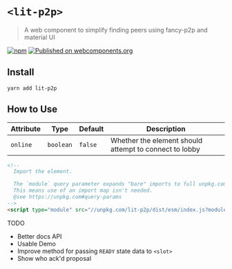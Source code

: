 # `<lit-p2p>`

> A web component to simplify finding peers using fancy-p2p and material UI

[![npm](https://img.shields.io/npm/v/lit-p2p.svg)](https://www.npmjs.com/package/lit-p2p)
[![Published on webcomponents.org](https://img.shields.io/badge/webcomponents.org-published-blue.svg)](https://www.webcomponents.org/element/lit-p2p)

## Install

`yarn add lit-p2p`

## How to Use

| Attribute | Type | Default | Description |
| --------- | ---- | ------- | ----------- |
| `online` | `boolean` | `false` | Whether the element should attempt to connect to lobby |

<!--
Inline demo for webcomponents.org
```
<custom-element-demo>
  <template>
    <next-code-block></next-code-block>
  </template>
</custom-element-demo>
```
-->
```html
<!-- 
  Import the element.

  The `module` query parameter expands "bare" imports to full unpkg.com urls.
  This means use of an import map isn't needed.
  @see https://unpkg.com#query-params
-->
<script type="module" src="//unpkg.com/lit-p2p/dist/esm/index.js?module"></script>


```

TODO
+ Better docs API
+ Usable Demo
+ Improve method for passing `READY` state data to `<slot>`
+ Show who ack'd proposal
